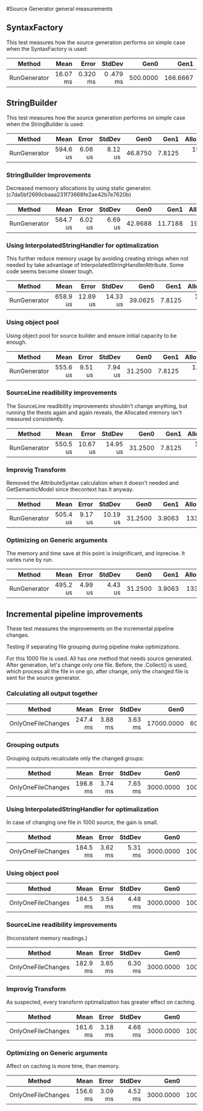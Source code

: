 #Source Generator general measurements

## SyntaxFactory

This test measures how the source generation performs on simple case when the SyntaxFactory is used:

| Method       | Mean     | Error    | StdDev   | Gen0     | Gen1     | Allocated |
|------------- |---------:|---------:|---------:|---------:|---------:|----------:|
| RunGenerator | 16.07 ms | 0.320 ms | 0 .479 ms | 500.0000 | 166.6667 |   3.62 MB |

## StringBuilder

This test measures how the source generation performs on simple case when the StringBuilder is used:

| Method       | Mean     | Error   | StdDev  | Gen0    | Gen1   | Allocated |
|------------- |---------:|--------:|--------:|--------:|-------:|----------:|
| RunGenerator | 594.6 us | 6.08 us | 8.12 us | 46.8750 | 7.8125 | 191.77 KB |

### StringBuilder Improvements

Decreased memoory allocations by using static generator. (c7da5bf2699cbaaa231f73668fe2ae42b7e7620b)

| Method       | Mean     | Error   | StdDev  | Gen0    | Gen1    | Allocated |
|------------- |---------:|--------:|--------:|--------:|--------:|----------:|
| RunGenerator | 564.7 us | 6.02 us | 6.69 us | 42.9688 | 11.7188 |  190.9 KB |

### Using InterpolatedStringHandler for optimalization

This further reduce memory usage by avoiding creating strings when not needed by take advantage of InterpolatedStringHandlerAttribute. Some code seems become slower tough.

| Method       | Mean     | Error    | StdDev   | Gen0    | Gen1   | Allocated |
|------------- |---------:|---------:|---------:|--------:|-------:|----------:|
| RunGenerator | 658.9 us | 12.89 us | 14.33 us | 39.0625 | 7.8125 | 169.25 KB |

### Using object pool

Using object pool for source builder and ensure initial capacity to be enough.

| Method       | Mean     | Error   | StdDev  | Gen0    | Gen1   | Allocated |
|------------- |---------:|--------:|--------:|--------:|-------:|----------:|
| RunGenerator | 555.6 us | 9.51 us | 7.94 us | 31.2500 | 7.8125 | 137.13 KB |

### SourceLine readibility improvements

The SourceLine readibility improvements shouldn't change anything, but running the thests again and again reveals, the Allocated memory isn't measured consistently.

| Method       | Mean     | Error    | StdDev   | Gen0    | Gen1   | Allocated |
|------------- |---------:|---------:|---------:|--------:|-------:|----------:|
| RunGenerator | 550.5 us | 10.67 us | 14.95 us | 31.2500 | 7.8125 | 136.81 KB |

### Improvig Transform

Removed the AttributeSyntax calculation when it doesn't needed and GetSemanticModel since thecontext has it anyway.

| Method       | Mean     | Error   | StdDev   | Gen0    | Gen1   | Allocated |
|------------- |---------:|--------:|---------:|--------:|-------:|----------:|
| RunGenerator | 505.4 us | 9.17 us | 10.19 us | 31.2500 | 3.9063 |  133.2 KB |

### Optimizing on Generic arguments

The memory and time save at this point is insignificant, and inprecise. It varies rune by run.

| Method       | Mean     | Error   | StdDev  | Gen0    | Gen1   | Allocated |
|------------- |---------:|--------:|--------:|--------:|-------:|----------:|
| RunGenerator | 495.2 us | 4.99 us | 4.43 us | 31.2500 | 3.9063 |  133.3 KB |

## Incremental pipeline improvements

These test measures the improvements on the incremental pipeline changes.

Testing if separating file grouping during pipeline make optimizations.

For this 1000 file is used. All has one method that needs source generated. After generation, let's change only one file. Before, the .Collect() is used, which process all the file in one go, after change, only the changed file is sent for the source generator.

### Calculating all output together

| Method             | Mean     | Error   | StdDev  | Gen0       | Gen1      | Allocated |
|------------------- |---------:|--------:|--------:|-----------:|----------:|----------:|
| OnlyOneFileChanges | 247.4 ms | 3.88 ms | 3.63 ms | 17000.0000 | 6000.0000 | 104.55 MB |

### Grouping outputs

Grouping outputs recalculate only the changed groups:

| Method             | Mean     | Error   | StdDev  | Gen0      | Gen1      | Allocated |
|------------------- |---------:|--------:|--------:|----------:|----------:|----------:|
| OnlyOneFileChanges | 198.8 ms | 3.74 ms | 7.65 ms | 3000.0000 | 1000.0000 |  21.89 MB |

### Using InterpolatedStringHandler for optimalization

In case of changing one file in 1000 source, the gain is small.

| Method             | Mean     | Error   | StdDev  | Gen0      | Gen1      | Allocated |
|------------------- |---------:|--------:|--------:|----------:|----------:|----------:|
| OnlyOneFileChanges | 184.5 ms | 3.62 ms | 5.31 ms | 3000.0000 | 1000.0000 |   21.8 MB |

### Using object pool

| Method             | Mean     | Error   | StdDev  | Gen0      | Gen1      | Allocated |
|------------------- |---------:|--------:|--------:|----------:|----------:|----------:|
| OnlyOneFileChanges | 184.5 ms | 3.54 ms | 4.48 ms | 3000.0000 | 1000.0000 |  21.77 MB |

### SourceLine readibility improvements

(Inconsistent memory readings.)

| Method             | Mean     | Error   | StdDev  | Gen0      | Gen1      | Allocated |
|------------------- |---------:|--------:|--------:|----------:|----------:|----------:|
| OnlyOneFileChanges | 182.9 ms | 3.65 ms | 6.30 ms | 3000.0000 | 1000.0000 |  21.85 MB |

### Improvig Transform

As suspected, every transform optimalization has greater effect on caching.

| Method             | Mean     | Error   | StdDev  | Gen0      | Gen1      | Allocated |
|------------------- |---------:|--------:|--------:|----------:|----------:|----------:|
| OnlyOneFileChanges | 161.6 ms | 3.18 ms | 4.66 ms | 3000.0000 | 1000.0000 |  18.67 MB |

### Optimizing on Generic arguments

Affect on caching is more time, than memory.

| Method             | Mean     | Error   | StdDev  | Gen0      | Gen1      | Allocated |
|------------------- |---------:|--------:|--------:|----------:|----------:|----------:|
| OnlyOneFileChanges | 156.6 ms | 3.09 ms | 4.52 ms | 3000.0000 | 1000.0000 |  18.55 MB |